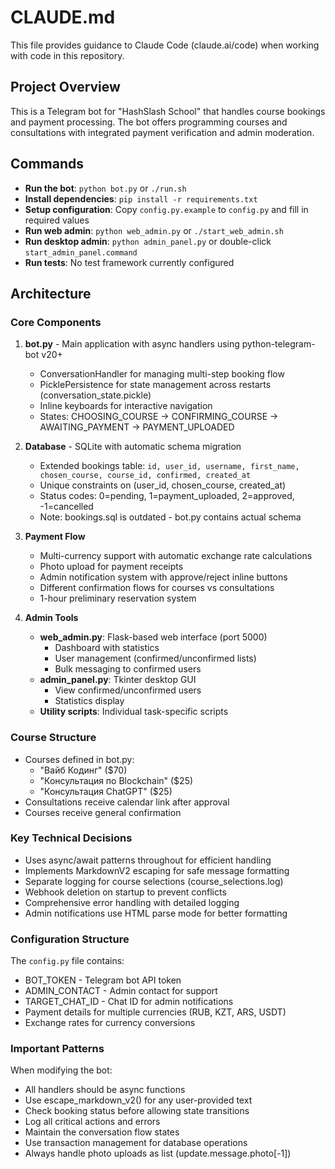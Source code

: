 # CLAUDE.md

This file provides guidance to Claude Code (claude.ai/code) when working with code in this repository.

## Project Overview

This is a Telegram bot for "HashSlash School" that handles course bookings and payment processing. The bot offers programming courses and consultations with integrated payment verification and admin moderation.

## Commands

- **Run the bot**: `python bot.py` or `./run.sh`
- **Install dependencies**: `pip install -r requirements.txt`
- **Setup configuration**: Copy `config.py.example` to `config.py` and fill in required values
- **Run web admin**: `python web_admin.py` or `./start_web_admin.sh`
- **Run desktop admin**: `python admin_panel.py` or double-click `start_admin_panel.command`
- **Run tests**: No test framework currently configured

## Architecture

### Core Components

1. **bot.py** - Main application with async handlers using python-telegram-bot v20+
   - ConversationHandler for managing multi-step booking flow
   - PicklePersistence for state management across restarts (conversation_state.pickle)
   - Inline keyboards for interactive navigation
   - States: CHOOSING_COURSE → CONFIRMING_COURSE → AWAITING_PAYMENT → PAYMENT_UPLOADED

2. **Database** - SQLite with automatic schema migration
   - Extended bookings table: `id, user_id, username, first_name, chosen_course, course_id, confirmed, created_at`
   - Unique constraints on (user_id, chosen_course, created_at)
   - Status codes: 0=pending, 1=payment_uploaded, 2=approved, -1=cancelled
   - Note: bookings.sql is outdated - bot.py contains actual schema

3. **Payment Flow**
   - Multi-currency support with automatic exchange rate calculations
   - Photo upload for payment receipts
   - Admin notification system with approve/reject inline buttons
   - Different confirmation flows for courses vs consultations
   - 1-hour preliminary reservation system

4. **Admin Tools**
   - **web_admin.py**: Flask-based web interface (port 5000)
     - Dashboard with statistics
     - User management (confirmed/unconfirmed lists)
     - Bulk messaging to confirmed users
   - **admin_panel.py**: Tkinter desktop GUI
     - View confirmed/unconfirmed users
     - Statistics display
   - **Utility scripts**: Individual task-specific scripts

### Course Structure

- Courses defined in bot.py: 
  - "Вайб Кодинг" ($70)
  - "Консультация по Blockchain" ($25)
  - "Консультация ChatGPT" ($25)
- Consultations receive calendar link after approval
- Courses receive general confirmation

### Key Technical Decisions

- Uses async/await patterns throughout for efficient handling
- Implements MarkdownV2 escaping for safe message formatting
- Separate logging for course selections (course_selections.log)
- Webhook deletion on startup to prevent conflicts
- Comprehensive error handling with detailed logging
- Admin notifications use HTML parse mode for better formatting

### Configuration Structure

The `config.py` file contains:
- BOT_TOKEN - Telegram bot API token
- ADMIN_CONTACT - Admin contact for support  
- TARGET_CHAT_ID - Chat ID for admin notifications
- Payment details for multiple currencies (RUB, KZT, ARS, USDT)
- Exchange rates for currency conversions

### Important Patterns

When modifying the bot:
- All handlers should be async functions
- Use escape_markdown_v2() for any user-provided text
- Check booking status before allowing state transitions
- Log all critical actions and errors
- Maintain the conversation flow states
- Use transaction management for database operations
- Always handle photo uploads as list (update.message.photo[-1])